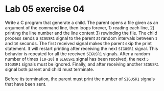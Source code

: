 <!--
vim: tabstop=4 shiftwidth=4
-->
# Lab 05 exercise 04
Write a C program that generate a child. The parent opens a file given as an argument of the command
line, then loops forever, 1) reading each line, 2) printing the line number and the line content 3)
rewinding the file. The child process sends a `SIGUSR1` signal to the parent at random intervals
between `1` and `10` seconds. The first received signal makes the parent skip the print statement. It will
restart printing after receiving the next `SIGUSR1` signal. This behavior is repeated for all the received
`SIGUSR1` signals. After a random number of times `[10-20]` a `SIGUSR1` signal has been received,
the next `5 SIGUSR1` signals must be ignored. Finally, and after receiving another `SIGUSR1` signal
both parent and child must terminate.

Before its termination, the parent must print the number of `SIGUSR1` signals that have been sent.
